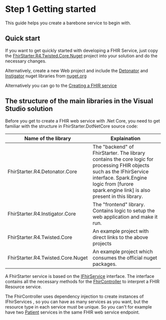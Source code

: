 # Step 1 Getting started 

This guide helps you create a barebone service to begin with.

## Quick start

If you want to get quickly started with developing a FHIR Service, just copy the [FhirStarter.R4.Twisted.Core.Nuget](https://github.com/verzada/FhirStarter.DotNetCore/tree/master/src/FhirStarter.R4.Twisted.Core.Nuget) project into your solution and do the necessary changes.

Alternatively, create a new Web project and include the [Detonator](https://www.nuget.org/packages/FhirStarter.R4.Detonator.Core/) and [Instigator](https://www.nuget.org/packages/FhirStarter.R4.Instigator.Core/) nuget libraries from [nuget.org](https://www.nuget.org/)

Alternatively you can go to the [Creating a FHIR service](CreatingAFHIRService.md)

## The structure of the main libraries in the Visual Studio solution

Before you get to create a FHIR web service with .Net Core, you need to get familiar with the structure in FhirStarter.DotNetCore source code:

| Name of the library               | Explaination                                                 |
| --------------------------------- | ------------------------------------------------------------ |
| FhirStarter.R4.Detonator.Core     | The "backend" of FhirStarter. The library contains the core logic for processing FHIR objects such as the IFhirService interface. Spark.Engine logic from [furore spark.engine link] is also present in this library. |
| FhirStarter.R4.Instigator.Core    | The "frontend" library. Contains logic to setup the web application and make it run. |
| FhirStarter.R4.Twisted.Core       | An example project with direct links to the above projects   |
| FhirStarter.R4.Twisted.Core.Nuget | An example project which consumes the official nuget packages. |

A FhirStarter service is based on the [IFhirService](https://github.com/verzada/FhirStarter.DotNetCore/blob/master/src/FhirStarter.R4.Detonator.Core/Interface/IFhirService.cs) interface. The interface contains all the necessary methods for the [FhirController](https://github.com/verzada/FhirStarter.DotNetCore/blob/master/src/FhirStarter.R4.Instigator.Core/Controllers/FhirController.cs) to interpret a FHIR Resource service.

The FhirController uses dependency injection to create instances of IFhirServices , so you can have as many services as you want, but the resource type in each service must be unique. So you can't for example have two [Patient](https://www.hl7.org/fhir/patient.html) services in the same FHIR web service endpoint.


